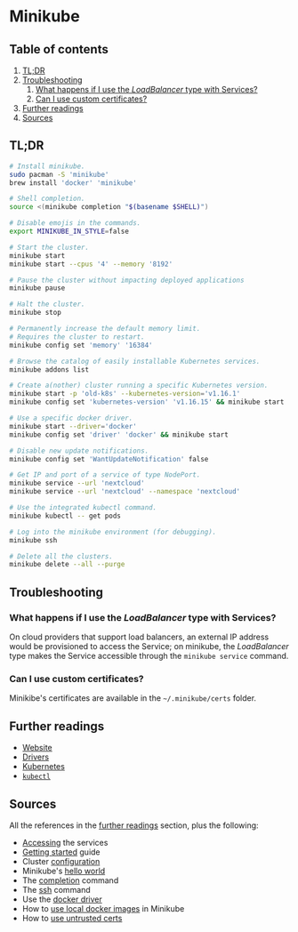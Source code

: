 # Minikube

## Table of contents <!-- omit in toc -->

1. [TL;DR](#tldr)
1. [Troubleshooting](#troubleshooting)
   1. [What happens if I use the _LoadBalancer_ type with Services?](#what-happens-if-i-use-the-loadbalancer-type-with-services)
   1. [Can I use custom certificates?](#can-i-use-custom-certificates)
1. [Further readings](#further-readings)
1. [Sources](#sources)

## TL;DR

```sh
# Install minikube.
sudo pacman -S 'minikube'
brew install 'docker' 'minikube'

# Shell completion.
source <(minikube completion "$(basename $SHELL)")

# Disable emojis in the commands.
export MINIKUBE_IN_STYLE=false

# Start the cluster.
minikube start
minikube start --cpus '4' --memory '8192'

# Pause the cluster without impacting deployed applications
minikube pause

# Halt the cluster.
minikube stop

# Permanently increase the default memory limit.
# Requires the cluster to restart.
minikube config set 'memory' '16384'

# Browse the catalog of easily installable Kubernetes services.
minikube addons list

# Create a(nother) cluster running a specific Kubernetes version.
minikube start -p 'old-k8s' --kubernetes-version='v1.16.1'
minikube config set 'kubernetes-version' 'v1.16.15' && minikube start

# Use a specific docker driver.
minikube start --driver='docker'
minikube config set 'driver' 'docker' && minikube start

# Disable new update notifications.
minikube config set 'WantUpdateNotification' false

# Get IP and port of a service of type NodePort.
minikube service --url 'nextcloud'
minikube service --url 'nextcloud' --namespace 'nextcloud'

# Use the integrated kubectl command.
minikube kubectl -- get pods

# Log into the minikube environment (for debugging).
minikube ssh

# Delete all the clusters.
minikube delete --all --purge
```

## Troubleshooting

### What happens if I use the _LoadBalancer_ type with Services?

On cloud providers that support load balancers, an external IP address would be provisioned to access the Service; on minikube, the _LoadBalancer_ type makes the Service accessible through the `minikube service` command.

### Can I use custom certificates?

Minikibe's certificates are available in the `~/.minikube/certs` folder.

## Further readings

- [Website]
- [Drivers]
- [Kubernetes]
- [`kubectl`][kubectl]

## Sources

All the references in the [further readings] section, plus the following:

- [Accessing] the services
- [Getting started] guide
- Cluster [configuration]
- Minikube's [hello world]
- The [completion] command
- The [ssh] command
- Use the [docker driver]
- How to [use local docker images] in Minikube
- How to [use untrusted certs]

<!-- upstream -->
[accessing]: https://minikube.sigs.k8s.io/docs/handbook/accessing
[completion]: https://minikube.sigs.k8s.io/docs/commands/completion
[configuration]: https://minikube.sigs.k8s.io/docs/handbook/config
[docker driver]: https://minikube.sigs.k8s.io/docs/drivers/docker
[drivers]: https://minikube.sigs.k8s.io/docs/drivers
[getting started]: https://minikube.sigs.k8s.io/docs/start
[ssh]: https://minikube.sigs.k8s.io/docs/commands/ssh
[use untrusted certs]: https://minikube.sigs.k8s.io/docs/handbook/untrusted_certs
[website]: https://minikube.sigs.k8s.io

<!-- in-article references -->
[further readings]: #further-readings

<!-- internal references -->
[kubectl]: kubectl.md
[kubernetes]: README.md

<!-- external references -->
[hello world]: https://kubernetes.io/docs/tutorials/hello-minikube
[use local docker images]: https://stackoverflow.com/questions/42564058/how-to-use-local-docker-images-with-minikube#62303945
